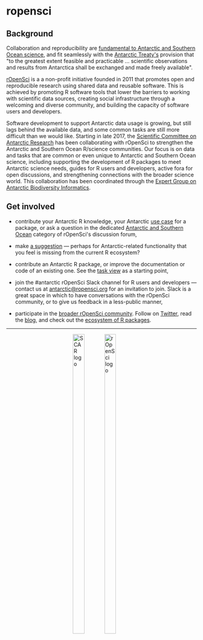 # ropensci

## Background

Collaboration and reproducibility are [fundamental to Antarctic and Southern Ocean science](https://doi.org/10.1038/d41586-018-05369-6), and fit seamlessly with the [Antarctic Treaty's](https://www.ats.aq/e/ats.htm) provision that "to the greatest extent feasible and practicable ... scientific observations and results from Antarctica shall be exchanged and made freely available".

[rOpenSci](https://ropensci.org/) is a a non-profit initiative founded in 2011 that promotes open and reproducible research using shared data and reusable software. This is achieved by promoting R software tools that lower the barriers to working with scientific data sources, creating social infrastructure through a welcoming and diverse community, and building the capacity of software users and developers.

Software development to support Antarctic data usage is growing, but still lags behind the available data, and some common tasks are still more difficult than we would like. Starting in late 2017, the [Scientific Committee on Antarctic Research](https://www.scar.org/) has been collaborating with rOpenSci to strengthen the Antarctic and Southern Ocean R/science communities. Our focus is on data and tasks that are common or even unique to Antarctic and Southern Ocean science, including supporting the development of R packages to meet Antarctic science needs, guides for R users and developers, active fora for open discussions, and strengthening connections with the broader science world. This collaboration has been coordinated through the [Expert Group on Antarctic Biodiversity Informatics](https://www.scar.org/science/egabi/abi/).

## Get involved

- contribute your Antarctic R knowledge, your Antarctic [use case](https://discuss.ropensci.org/c/usecases) for a package, or ask a question in the dedicated [Antarctic and Southern Ocean](https://discuss.ropensci.org/c/antarctic) category of rOpenSci's discussion forum,

- make [a suggestion](https://discuss.ropensci.org/c/antarctic) &mdash; perhaps for Antarctic-related functionality that you feel is missing from the current R ecosystem?

- contribute an Antarctic R package, or improve the documentation or code of an existing one. See the [task view](https://github.com/SCAR/ropensci/tree/master/task_view) as a starting point,

- join the #antarctic rOpenSci Slack channel for R users and developers &mdash; contact us at antarctic@ropensci.org for an invitation to join. Slack is a great space in which to have conversations with the rOpenSci community, or to give us feedback in a less-public manner,

- participate in the [broader rOpenSci community](https://ropensci.org/community/). Follow on [Twitter](https://twitter.com/rOpenSci), read the [blog](https://ropensci.org/blog/), and check out the [ecosystem of R packages](https://ropensci.org/packages/).


---

<div style="width:30%; margin-left:auto; margin-right:auto;">
<img align="left" style="width:45%;" src="https://avatars1.githubusercontent.com/u/22830629?s=200&v=4" alt="SCAR logo" />
<img align="right" style="width:45%;" src="https://raw.githubusercontent.com/ropensci/logos/master/icon_short_color.png" alt="rOpenSci logo" />
</div>

